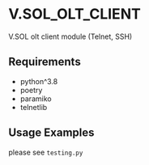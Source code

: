 # V.SOL_OLT_CLIENT
V.SOL olt client module (Telnet, SSH)

## Requirements
- python^3.8
- poetry
- paramiko
- telnetlib

## Usage Examples

please see `testing.py`